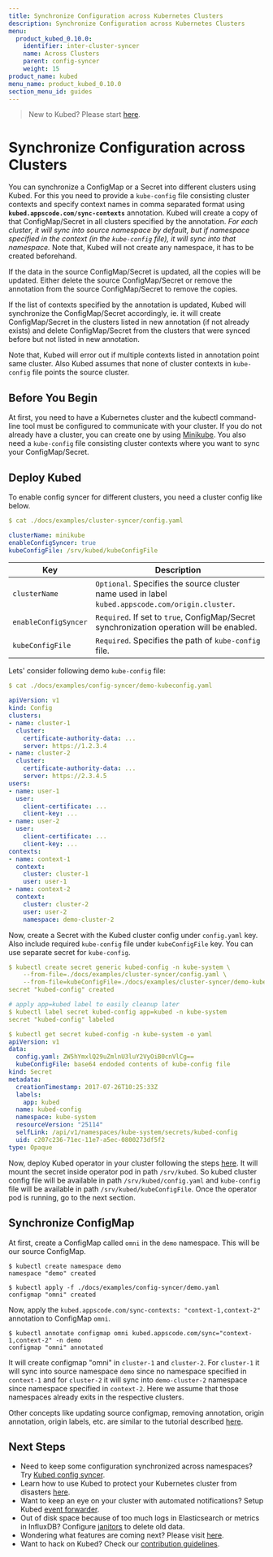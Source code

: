 ```yaml
---
title: Synchronize Configuration across Kubernetes Clusters
description: Synchronize Configuration across Kubernetes Clusters
menu:
  product_kubed_0.10.0:
    identifier: inter-cluster-syncer
    name: Across Clusters
    parent: config-syncer
    weight: 15
product_name: kubed
menu_name: product_kubed_0.10.0
section_menu_id: guides
---
```


> New to Kubed? Please start [here](/products/kubed/0.10.0/concepts/README).

# Synchronize Configuration across Clusters

You can synchronize a ConfigMap or a Secret into different clusters using Kubed. For this you need to provide a `kube-config` file consisting cluster contexts and specify context names in comma separated format using __`kubed.appscode.com/sync-contexts`__ annotation. Kubed will create a copy of that ConfigMap/Secret in all clusters specified by the annotation. _For each cluster, it will sync into source namespace by default, but if namespace specified in the context (in the `kube-config` file), it will sync into that namespace._ Note that, Kubed will not create any namespace, it has to be created beforehand.

If the data in the source ConfigMap/Secret is updated, all the copies will be updated. Either delete the source ConfigMap/Secret or remove the annotation from the source ConfigMap/Secret to remove the copies.

If the list of contexts specified by the annotation is updated, Kubed will synchronize the ConfigMap/Secret accordingly, ie. it will create ConfigMap/Secret  in the clusters listed in new annotation (if not already exists) and delete ConfigMap/Secret from the clusters that were synced before but not listed in new annotation.

Note that, Kubed will error out if multiple contexts listed in annotation point same cluster. Also Kubed assumes that none of cluster contexts in `kube-config` file points the source cluster.

## Before You Begin

At first, you need to have a Kubernetes cluster and the kubectl command-line tool must be configured to communicate with your cluster. If you do not already have a cluster, you can create one by using [Minikube](https://github.com/kubernetes/minikube). You also need a `kube-config` file consisting cluster contexts where you want to sync your ConfigMap/Secret.

## Deploy Kubed

To enable config syncer for different clusters, you need a cluster config like below.

```yaml
$ cat ./docs/examples/cluster-syncer/config.yaml

clusterName: minikube
enableConfigSyncer: true
kubeConfigFile: /srv/kubed/kubeConfigFile
```

| Key                  | Description                                                                                      |
|----------------------|--------------------------------------------------------------------------------------------------|
| `clusterName`        | `Optional`. Specifies the source cluster name used in label `kubed.appscode.com/origin.cluster`. |
| `enableConfigSyncer` | `Required`. If set to `true`, ConfigMap/Secret synchronization operation will be enabled.        |
| `kubeConfigFile`     | `Required`. Specifies the path of `kube-config` file.                                            |

Lets' consider following demo `kube-config` file:

```yaml
$ cat ./docs/examples/config-syncer/demo-kubeconfig.yaml

apiVersion: v1
kind: Config
clusters:
- name: cluster-1
  cluster:
    certificate-authority-data: ...
    server: https://1.2.3.4
- name: cluster-2
  cluster:
    certificate-authority-data: ...
    server: https://2.3.4.5
users:
- name: user-1
  user:
    client-certificate: ...
    client-key: ...
- name: user-2
  user:
    client-certificate: ...
    client-key: ...
contexts:
- name: context-1
  context:
    cluster: cluster-1
    user: user-1
- name: context-2
  context:
    cluster: cluster-2
    user: user-2
    namespace: demo-cluster-2
```

Now, create a Secret with the Kubed cluster config under `config.yaml` key. Also include required `kube-config` file under `kubeConfigFile` key. You can use separate secret for `kube-config`.

```yaml
$ kubectl create secret generic kubed-config -n kube-system \
    --from-file=./docs/examples/cluster-syncer/config.yaml \
    --from-file=kubeConfigFile=./docs/examples/cluster-syncer/demo-kubeconfig.yaml
secret "kubed-config" created

# apply app=kubed label to easily cleanup later
$ kubectl label secret kubed-config app=kubed -n kube-system
secret "kubed-config" labeled

$ kubectl get secret kubed-config -n kube-system -o yaml
apiVersion: v1
data:
  config.yaml: ZW5hYmxlQ29uZmlnU3luY2VyOiB0cnVlCg==
  kubeConfigFile: base64 endoded contents of kube-config file
kind: Secret
metadata:
  creationTimestamp: 2017-07-26T10:25:33Z
  labels:
    app: kubed
  name: kubed-config
  namespace: kube-system
  resourceVersion: "25114"
  selfLink: /api/v1/namespaces/kube-system/secrets/kubed-config
  uid: c207c236-71ec-11e7-a5ec-0800273df5f2
type: Opaque
```

Now, deploy Kubed operator in your cluster following the steps [here](/products/kubed/0.10.0/setup/install).  It will mount the secret inside operator pod in path `/srv/kubed`. So kubed cluster config file will be available in path `/srv/kubed/config.yaml` and `kube-config` file will be available in path `/srv/kubed/kubeConfigFile`.  Once the operator pod is running, go to the next section.

## Synchronize ConfigMap

At first, create a ConfigMap called `omni` in the `demo` namespace. This will be our source ConfigMap.

```console
$ kubectl create namespace demo
namespace "demo" created

$ kubectl apply -f ./docs/examples/config-syncer/demo.yaml
configmap "omni" created
```

Now, apply the `kubed.appscode.com/sync-contexts: "context-1,context-2"` annotation to ConfigMap `omni`.

```console
$ kubectl annotate configmap omni kubed.appscode.com/sync="context-1,context-2" -n demo
configmap "omni" annotated
```

It will create configmap "omni" in `cluster-1` and `cluster-2`. For `cluster-1` it will sync into source namespace `demo`  since no namespace specified in `context-1` and for `cluster-2` it will sync into `demo-cluster-2` namespace since namespace specified in `context-2`. Here we assume that those namespaces already exits in the respective clusters.

Other concepts like updating source configmap, removing annotation, origin annotation, origin labels, etc. are similar to the tutorial described [here](/products/kubed/0.10.0/guides/config-syncer/intra-cluster).

## Next Steps
 - Need to keep some configuration synchronized across namespaces? Try [Kubed config syncer](/products/kubed/0.10.0/guides/config-syncer/intra-cluster).
 - Learn how to use Kubed to protect your Kubernetes cluster from disasters [here](/products/kubed/0.10.0/guides/disaster-recovery/).
 - Want to keep an eye on your cluster with automated notifications? Setup Kubed [event forwarder](/products/kubed/0.10.0/guides/cluster-events/).
 - Out of disk space because of too much logs in Elasticsearch or metrics in InfluxDB? Configure [janitors](/products/kubed/0.10.0/guides/janitors) to delete old data.
 - Wondering what features are coming next? Please visit [here](/products/kubed/0.10.0/roadmap).
 - Want to hack on Kubed? Check our [contribution guidelines](/products/kubed/0.10.0/CONTRIBUTING).
